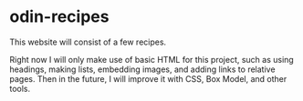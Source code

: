 # odin-recipes
This website will consist of a few recipes.

Right now I will only make use of basic HTML for this project, such as using headings, making lists, embedding images, and adding links to relative pages. Then in the future, I will improve it with CSS, Box Model, and other tools.